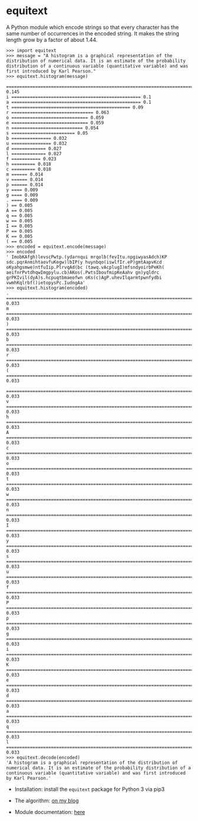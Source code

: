 equitext
========

A Python module which encode strings so that every character has the same number of occurrences in the encoded string. It makes the string length grow by a factor of about 1.44.

	>>> import equitext
	>>> message = "A histogram is a graphical representation of the distribution of numerical data. It is an estimate of the probability distribution of a continuous variable (quantitative variable) and was first introduced by Karl Pearson."
	>>> equitext.histogram(message)
	  ======================================================================== 0.145
	i ================================================= 0.1
	a ================================================= 0.1
	t ============================================= 0.09
	r =============================== 0.063
	o ============================= 0.059
	e ============================= 0.059
	n =========================== 0.054
	s ======================== 0.05
	b =============== 0.032
	u =============== 0.032
	d ============= 0.027
	l ============= 0.027
	f =========== 0.023
	h ========= 0.018
	c ========= 0.018
	m ====== 0.014
	v ====== 0.014
	p ====== 0.014
	y ==== 0.009
	g ==== 0.009
	. ==== 0.009
	) == 0.005
	A == 0.005
	q == 0.005
	w == 0.005
	I == 0.005
	P == 0.005
	K == 0.005
	( == 0.005
	>>> encoded = equitext.encode(message)
	>>> encoded
	' ImobKAfgh)levscPwtp.(ydarnqui mrqolb(fevItu.npgiwyasAdch)KP sdc.pqrAnmihtaovfuKegw)lbIP(y huynbqo(iswlfIr.eP)gmtAapvKcd oKyahgsmwe)ntfuIip.PlrvqAd(bc (tawq.vAcplugI)mfsndyoirbPeKh( aeifnrPvtdhqwImgpylu.cb)AKos(.PwtsIboufmipKeAahv gn)yqldrc grPKIvil(dyA)s.hcpuqtbmaeofwn oKs(c)AgP.uhevIlqarmtpwnfydbi vwmhKqlrbf()ietopysPc.IudngAa'
	>>> equitext.histogram(encoded)
	. ======================================================================== 0.033
	m ======================================================================== 0.033
	) ======================================================================== 0.033
	b ======================================================================== 0.033
	r ======================================================================== 0.033
	( ======================================================================== 0.033
	  ======================================================================== 0.033
	v ======================================================================== 0.033
	h ======================================================================== 0.033
	A ======================================================================== 0.033
	c ======================================================================== 0.033
	o ======================================================================== 0.033
	t ======================================================================== 0.033
	w ======================================================================== 0.033
	n ======================================================================== 0.033
	I ======================================================================== 0.033
	y ======================================================================== 0.033
	s ======================================================================== 0.033
	u ======================================================================== 0.033
	f ======================================================================== 0.033
	P ======================================================================== 0.033
	p ======================================================================== 0.033
	g ======================================================================== 0.033
	i ======================================================================== 0.033
	K ======================================================================== 0.033
	e ======================================================================== 0.033
	d ======================================================================== 0.033
	a ======================================================================== 0.033
	q ======================================================================== 0.033
	l ======================================================================== 0.033
	>>> equitext.decode(encoded)
	'A histogram is a graphical representation of the distribution of numerical data. It is an estimate of the probability distribution of a continuous variable (quantitative variable) and was first introduced by Karl Pearson.'

 - Installation: install the `equitext` package for Python 3 via pip3

 - The algorithm: [on my blog](https://foobuzz.github.io/equitext-blog/)

 - Module documentation: [here](https://foobuzz.github.io/equitext/)